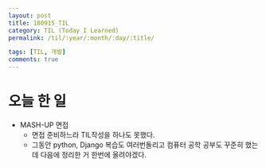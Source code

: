 ```yaml
---
layout: post
title: 180915_TIL
category: TIL (Today I Learned)
permalink: /til/:year/:month/:day/:title/

tags: [TIL, 개발]
comments: true
---
```

# 오늘 한 일

- MASH-UP 면접
  - 면접 준비하느라 TIL작성을 하나도 못했다.
  - 그동안 python, Django 복습도 여러번돌리고 컴퓨터 공학 공부도 꾸준히 했는데 다음에 정리한 거 한번에 올려야겠다.
